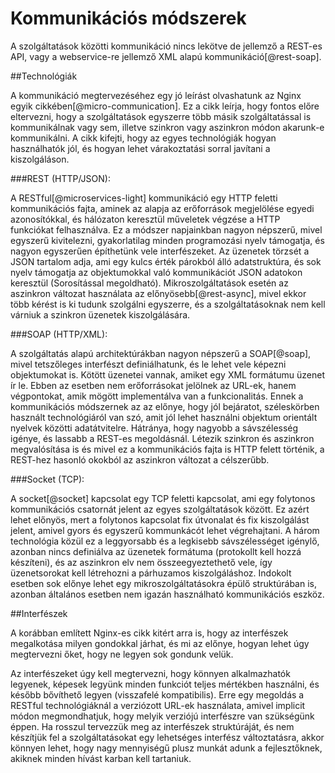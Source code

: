 Kommunikációs módszerek
=======================

A szolgáltatások közötti kommunikáció nincs lekötve de jellemző a REST-es API, vagy a webservice-re jellemző XML alapú kommunikáció[@rest-soap].

##Technológiák

A kommunikáció megtervezéséhez egy jó leírást olvashatunk az Nginx egyik cikkében[@micro-communication]. Ez a cikk leírja, hogy fontos előre eltervezni, hogy a szolgáltatások egyszerre több másik szolgáltatással is kommunikálnak vagy sem, illetve szinkron vagy aszinkron módon akarunk-e kommunikálni. A cikk kifejti, hogy az egyes technológiák hogyan használhatók jól, és hogyan lehet várakoztatási sorral javítani a kiszolgáláson.

###REST (HTTP/JSON):

A  RESTful[@microservices-light] kommunikáció egy HTTP feletti kommunikációs fajta, aminek az alapja az erőforrások megjelölése egyedi azonosítókkal, és hálózaton keresztül műveletek végzése a HTTP funkciókat felhasználva. Ez a módszer napjainkban nagyon népszerű, mivel egyszerű kivitelezni, gyakorlatilag minden programozási nyelv támogatja, és nagyon egyszerűen építhetünk vele interfészeket. Az üzenetek törzsét a JSON tartalom adja, ami egy kulcs érték párokból álló adatstruktúra, és sok nyelv támogatja az objektumokkal való kommunikációt JSON adatokon keresztül (Sorosítással megoldható).
Mikroszolgáltatások esetén az aszinkron változat használata az előnyösebb[@rest-async], mivel ekkor több kérést is ki tudunk szolgálni egyszerre, és a szolgáltatásoknak nem kell várniuk a szinkron üzenetek kiszolgálására.

###SOAP (HTTP/XML):

A szolgáltatás alapú architektúrákban nagyon népszerű a SOAP[@soap], mivel tetszőleges interfészt definiálhatunk, és le lehet vele képezni objektumokat is. Kötött üzenetei vannak, amiket egy XML formátumu üzenet ír le. Ebben az esetben nem erőforrásokat jelölnek az URL-ek, hanem végpontokat, amik mögött implementálva van a funkcionalitás. Ennek a kommunikációs módszernek az az előnye, hogy jól bejáratot, széleskörben használt technológiáról van szó, amit jól lehet használni objektum orientált nyelvek közötti adatátvitelre. Hátránya, hogy nagyobb a sávszélesség igénye, és lassabb a REST-es megoldásnál.
Létezik szinkron és aszinkron megvalósítása is és mivel ez a kommunikációs fajta is HTTP felett történik, a REST-hez hasonló okokból az aszinkron változat a célszerűbb.

###Socket (TCP):

A socket[@socket] kapcsolat egy TCP feletti kapcsolat, ami egy folytonos kommunikációs csatornát jelent az egyes szolgáltatások között. Ez azért lehet előnyös, mert a folytonos kapcsolat fix útvonalat és fix kiszolgálást jelent, amivel gyors és egyszerű kommunkácót lehet végrehajtani. A három technológia közül ez a leggyorsabb és a legkisebb sávszélességet igénylő, azonban nincs definiálva az üzenetek formátuma (protokollt kell hozzá készíteni), és az aszinkron elv nem összeegyeztethető vele, így üzenetsorokat kell létrehozni a párhuzamos kiszolgáláshoz.
Indokolt esetben sok előnye lehet egy mikroszolgáltatásokra épülő struktúrában is, azonban általános esetben nem igazán használható kommunikációs eszköz.

##Interfészek

A korábban említett Nginx-es cikk kitért arra is, hogy az interfészek megalkotása milyen gondokkal járhat, és mi az előnye, hogyan lehet úgy megtervezni őket, hogy ne legyen sok gondunk velük.

Az interfészeket úgy kell megtervezni, hogy könnyen alkalmazhatók legyenek, képesek legyünk minden funkciót teljes mértékben használni, és később bővíthető legyen (visszafelé kompatibilis). Erre egy megoldás a RESTful technológiáknál a verziózott URL-ek használata, amivel implicit módon megmondhatjuk, hogy melyik verziójú interfészre van szükségünk éppen. Ha rosszul tervezzük meg az interfészek struktúráját, és nem készítjük fel a szolgáltatásokat egy lehetséges interfész változtatásra, akkor könnyen lehet, hogy nagy mennyiségű plusz munkát adunk a fejlesztőknek, akiknek minden hívást karban kell tartaniuk.
